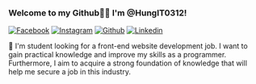 ### Welcome to my Github🧑‍🚀 I'm **@HungIT0312**!
<p align="left">
<!--   <img src="https://komarev.com/ghpvc/?username=bongudth&label=Profile%20views&color=f69673&style=flat" alt="bongudth" /> -->
  <a href="https://www.facebook.com/hipgat/"><img src="https://img.shields.io/badge/Facebook--_.svg?style=social&logo=facebook" alt="Facebook"></a>
  <a href="https://www.instagram.com/_hjp.0j/"><img src="https://img.shields.io/badge/Instagram--_.svg?style=social&logo=instagram" alt="Instagram"></a>
  <a href="https://github.com/HungIT0312"><img src="https://img.shields.io/badge/Github--_.svg?style=social&logo=github" alt="Github"></a>
  <a href="https://www.linkedin.com/in/hungnguyen0312/"><img src="https://img.shields.io/badge/Linkedin--_.svg?style=social&logo=linkedin" alt="Linkedin"></a>
</p>
<p>
👀 I'm student looking for a front-end website development job. 
 I want to gain practical knowledge and improve my skills as a programmer. 
 Furthermore, I aim to acquire a strong foundation of knowledge that will help me secure a job in this industry.
</p>
